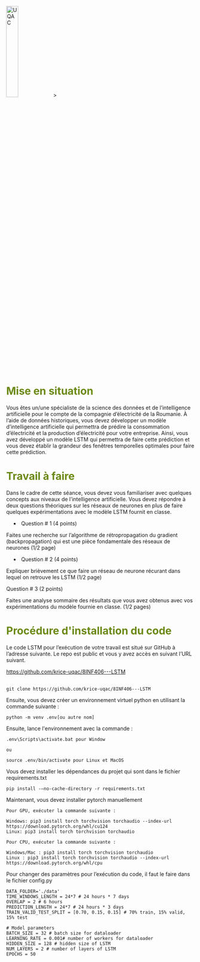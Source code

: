 <img style="width:25%; height:auto;" src="https://www.uqac.ca/wp-content/themes/uqac/assets/images/uqac.svg" alt="UQAC">>
<h1 style="color:#6b8915">Mise en situation</h1>
<p>Vous êtes un/une spécialiste de la science des données et de l’intelligence artificielle pour le compte de la compagnie d’électricité de la Roumanie.  À l’aide de données historiques, vous devez développer un modèle d’intelligence artificielle qui permettra de prédire la consommation d’électricité et la production d’électricité pour votre entreprise.  Ainsi, vous avez développé un modèle LSTM qui permettra de faire cette prédiction et vous devez établir la grandeur des fenêtres temporelles optimales pour faire cette prédiction.</p>
<h1 style="color:#6b8915">Travail à faire</h1>
<p>Dans le cadre de cette séance, vous devez vous familiariser avec quelques concepts aux niveaux de l’intelligence artificielle.  Vous devez répondre à deux questions théoriques sur les réseaux de neurones en plus de faire quelques expérimentations avec le modèle LSTM fournit en classe.</p>
<li style="padding-left:20px">Question # 1 (4 points)</li>
<p>Faites une recherche sur l’algorithme de rétropropagation du gradient (backpropagation) qui est une pièce fondamentale des réseaux de neurones (1/2 page)</p>
<li style="padding-left:20px">Question # 2 (4 points)</li>
<p>Expliquer brièvement ce que faire un réseau de neurone récurant dans lequel on retrouve les LSTM (1/2 page)<p>
<listyle="padding-left:20px">Question # 3 (2 points)</li>
<p>Faites une analyse sommaire des résultats que vous avez obtenus avec vos expérimentations du modèle fournie en classe. (1/2 pages)</p>
<h1 style="color:#6b8915">Procédure d'installation du code</h1>
<p>Le code LSTM pour l’exécution de votre travail est situé sur GitHub à l’adresse suivante.  Le repo est public et vous y avez accès en suivant l’URL suivant.</p>
<a href=https://github.com/krice-uqac/8INF406---LSTM>https://github.com/krice-uqac/8INF406---LSTM</a>
<br></br>

```
git clone https://github.com/krice-uqac/8INF406---LSTM
```
<p>Ensuite, vous devez créer un environnement virtuel python en utilisant la commande suivante :</p>

```
python -m venv .env[ou autre nom]
```

Ensuite, lance l'environnement avec la commande :

```
.env\Scripts\activate.bat pour Window

ou

source .env/bin/activate pour Linux et MacOS
```
<p>Vous devez installer les dépendances du projet qui sont dans le fichier requirements.txt</p>

```
pip install -–no-cache-directory -r requirements.txt
```

<p>Maintenant, vous devez installer pytorch manuellement</p>

```
Pour GPU, exécuter la commande suivante :

Windows: pip3 install torch torchvision torchaudio --index-url https://download.pytorch.org/whl/cu124
Linux: pip3 install torch torchvision torchaudio

Pour CPU, exécuter la commande suivante :

Windows/Mac : pip3 install torch torchvision torchaudio
Linux : pip3 install torch torchvision torchaudio --index-url https://download.pytorch.org/whl/cpu
```
<p>Pour changer des paramètres pour l’exécution du code, il faut le faire dans le fichier config.py</p>

```
DATA_FOLDER='./data'
TIME_WINDOWS_LENGTH = 24*7 # 24 hours * 7 days
OVERLAP = 2 # 6 hours
PREDICTION_LENGTH = 24*7 # 24 hours * 3 days
TRAIN_VALID_TEST_SPLIT = [0.70, 0.15, 0.15] # 70% train, 15% valid, 15% test

# Model parameters
BATCH_SIZE = 32 # batch size for dataloader
LEARNING_RATE = 0.001# number of workers for dataloader
HIDDEN_SIZE = 128 # hidden size of LSTM
NUM_LAYERS = 2 # number of layers of LSTM
EPOCHS = 50
```